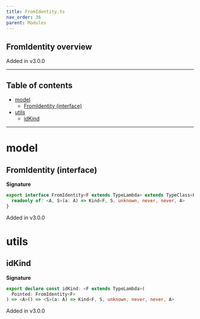 ```yaml
---
title: FromIdentity.ts
nav_order: 36
parent: Modules
---
```


## FromIdentity overview

Added in v3.0.0

---

<h2 class="text-delta">Table of contents</h2>

- [model](#model)
  - [FromIdentity (interface)](#fromidentity-interface)
- [utils](#utils)
  - [idKind](#idkind)

---

# model

## FromIdentity (interface)

**Signature**

```ts
export interface FromIdentity<F extends TypeLambda> extends TypeClass<F> {
  readonly of: <A, S>(a: A) => Kind<F, S, unknown, never, never, A>
}
```

Added in v3.0.0

# utils

## idKind

**Signature**

```ts
export declare const idKind: <F extends TypeLambda>(
  Pointed: FromIdentity<F>
) => <A>() => <S>(a: A) => Kind<F, S, unknown, never, never, A>
```

Added in v3.0.0
